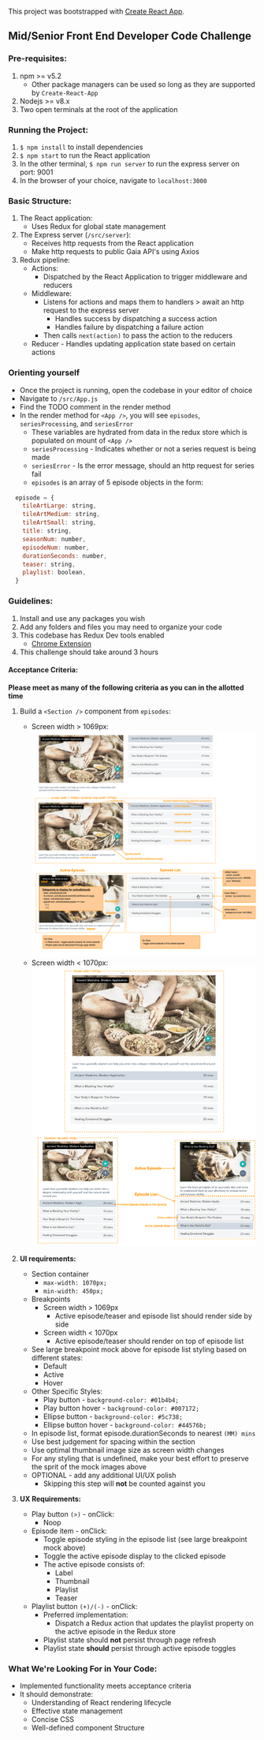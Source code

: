 This project was bootstrapped with [Create React App](https://github.com/facebook/create-react-app).

## Mid/Senior Front End Developer Code Challenge

### Pre-requisites:
1. npm >= v5.2
   * Other package managers can be used so long as they are supported by `Create-React-App`
1. Nodejs >= v8.x
1. Two open terminals at the root of the application

### Running the Project:
1. `$ npm install` to install dependencies
1. `$ npm start` to run the React application
1. In the other terminal, `$ npm run server` to run the express server on port: 9001
1. In the browser of your choice, navigate to `localhost:3000`

### Basic Structure:
1. The React application:
   * Uses Redux for global state management
2. The Express server (`/src/server`):
   * Receives http requests from the React application
   * Make http requests to public Gaia API's using Axios
3. Redux pipeline:
   * Actions:
     * Dispatched by the React Application to trigger middleware and reducers
   * Middleware:
     * Listens for actions and maps them to handlers > await an http request to the express server
       * Handles success by dispatching a success action
       * Handles failure by dispatching a failure action
     * Then calls `next(action)` to pass the action to the reducers
   * Reducer - Handles updating application state based on certain actions

### Orienting yourself
* Once the project is running, open the codebase in your editor of choice
* Navigate to `/src/App.js`
* Find the TODO comment in the render method
* In the render method for `<App />`, you will see `episodes`, `seriesProcessing`, and `seriesError`
  * These variables are hydrated from data in the redux store which is populated on mount of `<App />`
  * `seriesProcessing` - Indicates whether or not a series request is being made
  * `seriesError` - Is the error message, should an http request for series fail
  * `episodes` is an array of 5 episode objects in the form:
``` js
  episode = {
    tileArtLarge: string,
    tileArtMedium: string,
    tileArtSmall: string,
    title: string,
    seasonNum: number,
    episodeNum: number,
    durationSeconds: number,
    teaser: string,
    playlist: boolean,
  }
```

### Guidelines:
1. Install and use any packages you wish
1. Add any folders and files you may need to organize your code
1. This codebase has Redux Dev tools enabled
   * [Chrome Extension](https://chrome.google.com/webstore/detail/redux-devtools/lmhkpmbekcpmknklioeibfkpmmfibljd?hl=en)
1. This challenge should take around 3 hours

#### Acceptance Criteria:
**Please meet as many of the following criteria as you can in the allotted time**

1. Build a `<Section />` component from `episodes`:
   * Screen width > 1069px:
![alt text](largebreakpoint.png "large breakpoint")
   * Screen width < 1070px:
![alt text](smallbreakpoint.png "smaller than large breakpoint")

1. **UI requirements:**
   * Section container
     * `max-width: 1070px;`
     * `min-width: 450px;`
   * Breakpoints
     * Screen width > 1069px
       * Active episode/teaser and episode list should render side by side
     * Screen width < 1070px
       * Active episode/teaser should render on top of episode list
   * See large breakpoint mock above for episode list styling based on different states:
     * Default
     * Active
     * Hover
   * Other Specific Styles:
     * Play button - `background-color: #01b4b4;`
     * Play button hover - `background-color: #007172;`
     * Ellipse button - `background-color: #5c738;`
     * Ellipse button hover - `background-color: #44576b;`
   * In episode list, format episode.durationSeconds to nearest `(MM) mins`
   * Use best judgement for spacing within the section
   * Use optimal thumbnail image size as screen width changes
   * For any styling that is undefined, make your best effort to preserve the sprit of the mock images above
   * OPTIONAL - add any additional UI/UX polish
     * Skipping this step will **not** be counted against you

1. **UX Requirements:**
   * Play button `(>)` - onClick:
     * Noop
   * Episode item - onClick:
     * Toggle episode styling in the episode list (see large breakpoint mock above)
     * Toggle the active episode display to the clicked episode
     * The active episode consists of:
       * Label
       * Thumbnail
       * Playlist
       * Teaser
   * Playlist button `(+)/(-)` - onClick:
     * Preferred implementation:
       * Dispatch a Redux action that updates the playlist property on the active episode in the Redux store
     * Playlist state should **not** persist through page refresh
     * Playlist state **should** persist through active episode toggles

### What We're Looking For in Your Code:
  * Implemented functionality meets acceptance criteria
  * It should demonstrate:
    * Understanding of React rendering lifecycle
    * Effective state management
    * Concise CSS
    * Well-defined component Structure
